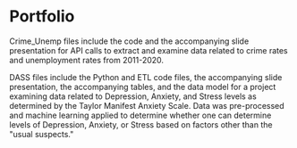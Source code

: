 # Portfolio

Crime_Unemp files include the code and the accompanying slide presentation for API calls to extract and examine data related to crime rates and unemployment rates from 2011-2020.

DASS files include the Python and ETL code files, the accompanying slide presentation, the accompanying tables, and the data model for a project examining data related to Depression, Anxiety, and Stress levels as determined by the Taylor Manifest Anxiety Scale.  Data was pre-processed and machine learning applied to determine whether one can determine levels of Depression, Anxiety, or Stress based on factors other than the "usual suspects."
